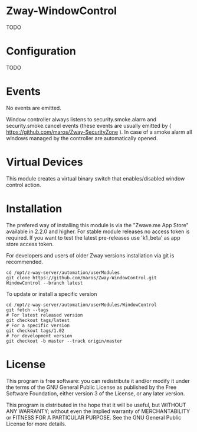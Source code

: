 # Zway-WindowControl

TODO

# Configuration

TODO

# Events

No events are emitted.

Window controller always listens to security.smoke.alarm and 
security.smoke.cancel events (these events are usually emitted by 
( https://github.com/maros/Zway-SecurityZone ). In case of a smoke alarm all 
windows managed by the controller are automatically opened.

# Virtual Devices

This module creates a virtual binary switch that enables/disabled window
control action.

# Installation

The prefered way of installing this module is via the "Zwave.me App Store"
available in 2.2.0 and higher. For stable module releases no access token is 
required. If you want to test the latest pre-releases use 'k1_beta' as 
app store access token.

For developers and users of older Zway versions installation via git is 
recommended.

```shell
cd /opt/z-way-server/automation/userModules
git clone https://github.com/maros/Zway-WindowControl.git WindowControl --branch latest
```

To update or install a specific version
```shell
cd /opt/z-way-server/automation/userModules/WindowControl
git fetch --tags
# For latest released version
git checkout tags/latest
# For a specific version
git checkout tags/1.02
# For development version
git checkout -b master --track origin/master
```

# License

This program is free software: you can redistribute it and/or modify
it under the terms of the GNU General Public License as published by
the Free Software Foundation, either version 3 of the License, or any 
later version.

This program is distributed in the hope that it will be useful,
but WITHOUT ANY WARRANTY; without even the implied warranty of
MERCHANTABILITY or FITNESS FOR A PARTICULAR PURPOSE. See the
GNU General Public License for more details.
